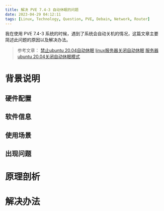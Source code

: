 ```yaml
---
title: 解决 PVE 7.4-3 自动休眠的问题
date: 2023-04-29 04:12:11
tags: [Linux, Technology, Question, PVE, Debain, Network, Router]
---
```


我在使用 PVE 7.4-3 系统的时候，遇到了系统会自动关机的情况，这篇文章主要简述此问题的原因以及解决办法。

<!-- more -->

> 参考文章：
> [禁止ubuntu 20.04自动休眠](https://zhuanlan.zhihu.com/p/415661679)
> [linux服务器关闭自动休眠](https://blog.csdn.net/weixin_45396372/article/details/122432102)
> [服务器ubuntu 20.04关闭自动休眠模式](https://blog.csdn.net/ciel_yu/article/details/117130048)

# 背景说明

## 硬件配置

## 软件信息

## 使用场景

## 出现问题

# 原理剖析

# 解决办法